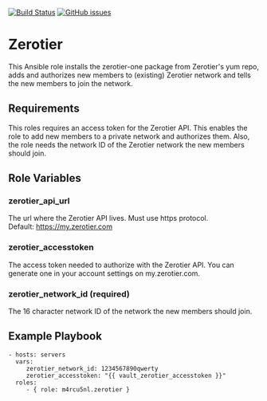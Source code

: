 [![Build Status](https://travis-ci.org/m4rcu5nl/ansible-role-zerotier.svg?branch=master)](https://travis-ci.org/m4rcu5nl/ansible-role-zerotier) [![GitHub issues](https://img.shields.io/github/issues/m4rcu5nl/ansible-role-zerotier.svg)](https://github.com/m4rcu5nl/ansible-role-zerotier/issues)

Zerotier
=========

This Ansible role installs the zerotier-one package from Zerotier's yum repo, adds and authorizes new members to (existing) Zerotier network and tells the new members to join the network.

Requirements
------------

This roles requires an access token for the Zerotier API. This enables the role to add new members to a private network and authorizes them. Also, the role needs the network ID of the Zerotier network the new members should join.

Role Variables
--------------

### zerotier_api_url
The url where the Zerotier API lives. Must use https protocol.    
Default: https://my.zerotier.com

### zerotier_accesstoken
The access token needed to authorize with the Zerotier API. You can generate one in your account settings on my.zerotier.com.

### zerotier_network_id (required)
The 16 character network ID of the network the new members should join.

Example Playbook
----------------


    - hosts: servers
      vars:
         zerotier_network_id: 1234567890qwerty
         zerotier_accesstoken: "{{ vault_zerotier_accesstoken }}"
      roles:
         - { role: m4rcu5nl.zerotier }

